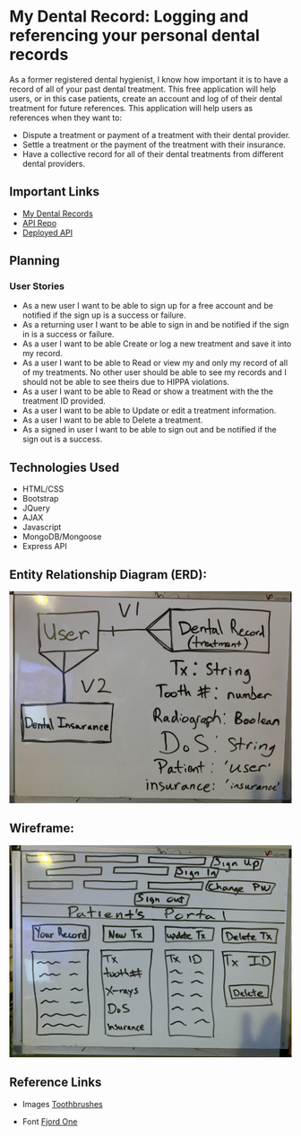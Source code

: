 
# My Dental Record: Logging and referencing your personal dental records

As a former registered dental hygienist, I know how important it is to have a record of all of your past dental treatment. This free application will help users, or in this case patients, create an account and log of of their dental treatment for future references. This application will help users as references when they want to:

- Dispute a treatment or payment of a treatment with their dental provider.
- Settle a treatment or the payment of the treatment with their insurance.
- Have a collective record for all of their dental treatments from different dental providers.

## Important Links

- [My Dental Records](https://hieppie.github.io/myDentalRecord-client/)
- [API Repo](https://github.com/hieppie/myDentalRecord-api)
- [Deployed API](https://lit-depths-28771.herokuapp.com/)



## Planning

### User Stories
- As a new user I want to be able to sign up for a free account and be notified if the sign up is a success or failure.
- As a returning user I want to be able to sign in and be notified if the sign in is a success or failure.
- As a user I want to be able Create or log a new treatment and save it into my record.
- As a user I want to be able to Read or view my and only my record of all of my treatments. No other   user should be able to see my records and I should not be able to see theirs due to HIPPA violations. 
- As a user I want to be able to Read or show a treatment with the the treatment ID provided. 
- As a user I want to be able to Update or edit a treatment information. 
- As a user I want to be able to Delete a treatment. 
- As a signed in user I want to be able to sign out and be notified if the sign out is a success.


## Technologies Used
 -  HTML/CSS
 -  Bootstrap
 -  JQuery
 -  AJAX
 -  Javascript
 -  MongoDB/Mongoose
 -  Express API

## Entity Relationship Diagram (ERD):

![ERD](./app/images/ERD.jpg)

## Wireframe:

![Wire](./app/images/wireframe.jpg)


## Reference Links

  - Images
  [Toothbrushes](https://images.unsplash.com/photo-1607613009820-a29f7bb81c04?ixlib=rb-1.2.1&ixid=MnwxMjA3fDB8MHxwaG90by1wYWdlfHx8fGVufDB8fHx8&auto=format&fit=crop&w=2080&q=80)


  - Font
 [Fjord One](https://fonts.google.com/specimen/Fjord+One)
